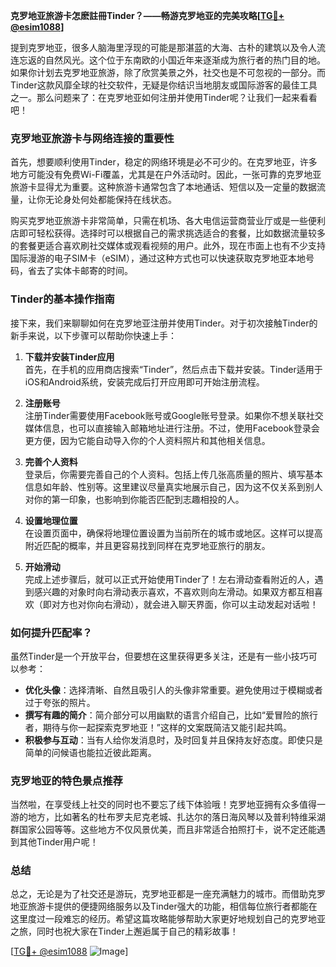 **克罗地亚旅游卡怎麽註冊Tinder？——畅游克罗地亚的完美攻略[[TG💪+ @esim1088](https://t.me/s/esim1088)]**

提到克罗地亚，很多人脑海里浮现的可能是那湛蓝的大海、古朴的建筑以及令人流连忘返的自然风光。这个位于东南欧的小国近年来逐渐成为旅行者的热门目的地。如果你计划去克罗地亚旅游，除了欣赏美景之外，社交也是不可忽视的一部分。而Tinder这款风靡全球的社交软件，无疑是你结识当地朋友或国际游客的最佳工具之一。那么问题来了：在克罗地亚如何注册并使用Tinder呢？让我们一起来看看吧！

### 克罗地亚旅游卡与网络连接的重要性

首先，想要顺利使用Tinder，稳定的网络环境是必不可少的。在克罗地亚，许多地方可能没有免费Wi-Fi覆盖，尤其是在户外活动时。因此，一张可靠的克罗地亚旅游卡显得尤为重要。这种旅游卡通常包含了本地通话、短信以及一定量的数据流量，让你无论身处何处都能保持在线状态。

购买克罗地亚旅游卡非常简单，只需在机场、各大电信运营商营业厅或是一些便利店即可轻松获得。选择时可以根据自己的需求挑选适合的套餐，比如数据流量较多的套餐更适合喜欢刷社交媒体或观看视频的用户。此外，现在市面上也有不少支持国际漫游的电子SIM卡（eSIM），通过这种方式也可以快速获取克罗地亚本地号码，省去了实体卡邮寄的时间。

### Tinder的基本操作指南

接下来，我们来聊聊如何在克罗地亚注册并使用Tinder。对于初次接触Tinder的新手来说，以下步骤可以帮助你快速上手：

1. **下载并安装Tinder应用**  
   首先，在手机的应用商店搜索“Tinder”，然后点击下载并安装。Tinder适用于iOS和Android系统，安装完成后打开应用即可开始注册流程。

2. **注册账号**  
   注册Tinder需要使用Facebook账号或Google账号登录。如果你不想关联社交媒体信息，也可以直接输入邮箱地址进行注册。不过，使用Facebook登录会更方便，因为它能自动导入你的个人资料照片和其他相关信息。

3. **完善个人资料**  
   登录后，你需要完善自己的个人资料。包括上传几张高质量的照片、填写基本信息如年龄、性别等。这里建议尽量真实地展示自己，因为这不仅关系到别人对你的第一印象，也影响到你能否匹配到志趣相投的人。

4. **设置地理位置**  
   在设置页面中，确保将地理位置设置为当前所在的城市或地区。这样可以提高附近匹配的概率，并且更容易找到同样在克罗地亚旅行的朋友。

5. **开始滑动**  
   完成上述步骤后，就可以正式开始使用Tinder了！左右滑动查看附近的人，遇到感兴趣的对象时向右滑动表示喜欢，不喜欢则向左滑动。如果双方都互相喜欢（即对方也对你向右滑动），就会进入聊天界面，你可以主动发起对话啦！

### 如何提升匹配率？

虽然Tinder是一个开放平台，但要想在这里获得更多关注，还是有一些小技巧可以参考：

- **优化头像**：选择清晰、自然且吸引人的头像非常重要。避免使用过于模糊或者过于夸张的照片。
- **撰写有趣的简介**：简介部分可以用幽默的语言介绍自己，比如“爱冒险的旅行者，期待与你一起探索克罗地亚！”这样的文案既简洁又能引起共鸣。
- **积极参与互动**：当有人给你发消息时，及时回复并且保持友好态度。即使只是简单的问候语也能拉近彼此距离。

### 克罗地亚的特色景点推荐

当然啦，在享受线上社交的同时也不要忘了线下体验哦！克罗地亚拥有众多值得一游的地方，比如著名的杜布罗夫尼克老城、扎达尔的落日海风琴以及普利特维采湖群国家公园等等。这些地方不仅风景优美，而且非常适合拍照打卡，说不定还能遇到其他Tinder用户呢！

### 总结

总之，无论是为了社交还是游玩，克罗地亚都是一座充满魅力的城市。而借助克罗地亚旅游卡提供的便捷网络服务以及Tinder强大的功能，相信每位旅行者都能在这里度过一段难忘的经历。希望这篇攻略能够帮助大家更好地规划自己的克罗地亚之旅，同时也祝大家在Tinder上邂逅属于自己的精彩故事！

[[TG💪+ @esim1088](https://t.me/s/esim1088) ![Image](https://i.postimg.cc/4NQfJmqS/Snipaste-2025-05-13-00-14-12.png)]